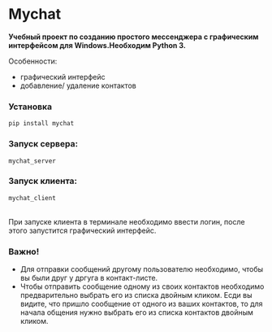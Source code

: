 # Mychat

<b>Учебный проект по созданию простого мессенджера с графическим интерфейсом для Windows.Необходим Python&nbsp;3.</b>

Особенности:
 * графический интерфейс
 * добавление/ удаление контактов

### Установка

    pip install mychat

### Запуск сервера:

    mychat_server

### Запуск клиента:

    mychat_client

<br>При запуске клиента в терминале необходимо ввести логин, после этого запустится графический интерфейс.
### Важно!
 * Для отправки сообщений другому пользователю необходимо, чтобы вы были друг у дргуга в контакт-листе.<br>
 * Чтобы отправить сообщение одному из своих контактов необходимо предварительно выбрать его из списка двойным кликом.
 Есди вы видите, что пришло сообщение от одного из ваших контактов, то для начала общения нужно выбрать его из списка
 контактов двойным кликом.
